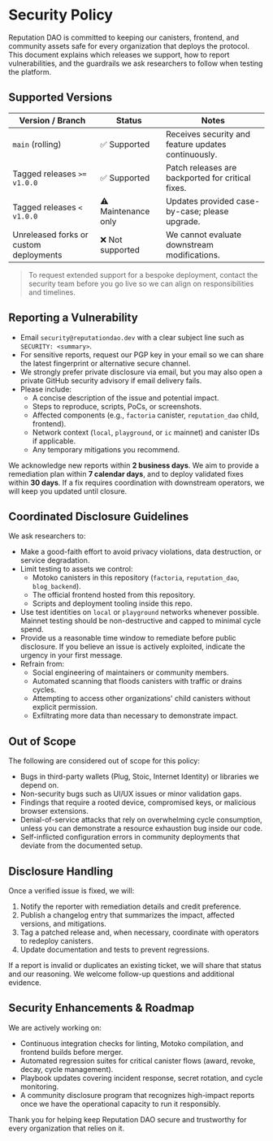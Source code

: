 # Security Policy

Reputation DAO is committed to keeping our canisters, frontend, and community assets safe for every organization that deploys the protocol. This document explains which releases we support, how to report vulnerabilities, and the guardrails we ask researchers to follow when testing the platform.

## Supported Versions

| Version / Branch | Status | Notes |
| --- | --- | --- |
| `main` (rolling) | ✅ Supported | Receives security and feature updates continuously. |
| Tagged releases `>= v1.0.0` | ✅ Supported | Patch releases are backported for critical fixes. |
| Tagged releases `< v1.0.0` | ⚠️ Maintenance only | Updates provided case-by-case; please upgrade. |
| Unreleased forks or custom deployments | ❌ Not supported | We cannot evaluate downstream modifications. |

> To request extended support for a bespoke deployment, contact the security team before you go live so we can align on responsibilities and timelines.

## Reporting a Vulnerability

- Email `security@reputationdao.dev` with a clear subject line such as `SECURITY: <summary>`.
- For sensitive reports, request our PGP key in your email so we can share the latest fingerprint or alternative secure channel.
- We strongly prefer private disclosure via email, but you may also open a private GitHub security advisory if email delivery fails.
- Please include:
  - A concise description of the issue and potential impact.
  - Steps to reproduce, scripts, PoCs, or screenshots.
  - Affected components (e.g., `factoria` canister, `reputation_dao` child, frontend).
  - Network context (`local`, `playground`, or `ic` mainnet) and canister IDs if applicable.
  - Any temporary mitigations you recommend.

We acknowledge new reports within **2 business days**. We aim to provide a remediation plan within **7 calendar days**, and to deploy validated fixes within **30 days**. If a fix requires coordination with downstream operators, we will keep you updated until closure.

## Coordinated Disclosure Guidelines

We ask researchers to:

- Make a good-faith effort to avoid privacy violations, data destruction, or service degradation.
- Limit testing to assets we control:
  - Motoko canisters in this repository (`factoria`, `reputation_dao`, `blog_backend`).
  - The official frontend hosted from this repository.
  - Scripts and deployment tooling inside this repo.
- Use test identities on `local` or `playground` networks whenever possible. Mainnet testing should be non-destructive and capped to minimal cycle spend.
- Provide us a reasonable time window to remediate before public disclosure. If you believe an issue is actively exploited, indicate the urgency in your first message.
- Refrain from:
  - Social engineering of maintainers or community members.
  - Automated scanning that floods canisters with traffic or drains cycles.
  - Attempting to access other organizations' child canisters without explicit permission.
  - Exfiltrating more data than necessary to demonstrate impact.

## Out of Scope

The following are considered out of scope for this policy:

- Bugs in third-party wallets (Plug, Stoic, Internet Identity) or libraries we depend on.
- Non-security bugs such as UI/UX issues or minor validation gaps.
- Findings that require a rooted device, compromised keys, or malicious browser extensions.
- Denial-of-service attacks that rely on overwhelming cycle consumption, unless you can demonstrate a resource exhaustion bug inside our code.
- Self-inflicted configuration errors in community deployments that deviate from the documented setup.

## Disclosure Handling

Once a verified issue is fixed, we will:

1. Notify the reporter with remediation details and credit preference.
2. Publish a changelog entry that summarizes the impact, affected versions, and mitigations.
3. Tag a patched release and, when necessary, coordinate with operators to redeploy canisters.
4. Update documentation and tests to prevent regressions.

If a report is invalid or duplicates an existing ticket, we will share that status and our reasoning. We welcome follow-up questions and additional evidence.

## Security Enhancements & Roadmap

We are actively working on:

- Continuous integration checks for linting, Motoko compilation, and frontend builds before merger.
- Automated regression suites for critical canister flows (award, revoke, decay, cycle management).
- Playbook updates covering incident response, secret rotation, and cycle monitoring.
- A community disclosure program that recognizes high-impact reports once we have the operational capacity to run it responsibly.

Thank you for helping keep Reputation DAO secure and trustworthy for every organization that relies on it.
